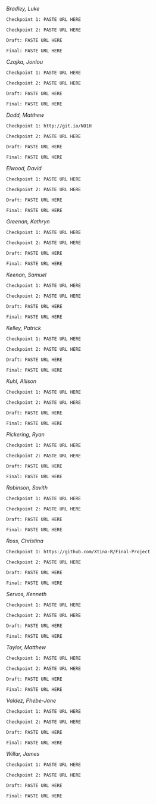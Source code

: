 *Bradley, Luke*		

	Checkpoint 1: PASTE URL HERE

	Checkpoint 2: PASTE URL HERE

	Draft: PASTE URL HERE

	Final: PASTE URL HERE

*Czajka, Jonlou*	

	Checkpoint 1: PASTE URL HERE

	Checkpoint 2: PASTE URL HERE

	Draft: PASTE URL HERE

	Final: PASTE URL HERE

*Dodd, Matthew*			

	Checkpoint 1: http://git.io/NO1H

	Checkpoint 2: PASTE URL HERE

	Draft: PASTE URL HERE

	Final: PASTE URL HERE

*Elwood, David*			

	Checkpoint 1: PASTE URL HERE

	Checkpoint 2: PASTE URL HERE

	Draft: PASTE URL HERE

	Final: PASTE URL HERE

*Greenan, Kathryn*			

	Checkpoint 1: PASTE URL HERE

	Checkpoint 2: PASTE URL HERE

	Draft: PASTE URL HERE

	Final: PASTE URL HERE
	
*Keenan, Samuel*			

	Checkpoint 1: PASTE URL HERE

	Checkpoint 2: PASTE URL HERE

	Draft: PASTE URL HERE

	Final: PASTE URL HERE
	
*Kelley, Patrick*			

	Checkpoint 1: PASTE URL HERE

	Checkpoint 2: PASTE URL HERE

	Draft: PASTE URL HERE

	Final: PASTE URL HERE
	
*Kuhl, Allison*		

	Checkpoint 1: PASTE URL HERE

	Checkpoint 2: PASTE URL HERE

	Draft: PASTE URL HERE

	Final: PASTE URL HERE

*Pickering, Ryan*			

	Checkpoint 1: PASTE URL HERE

	Checkpoint 2: PASTE URL HERE

	Draft: PASTE URL HERE

	Final: PASTE URL HERE

*Robinson, Savith*			

	Checkpoint 1: PASTE URL HERE

	Checkpoint 2: PASTE URL HERE

	Draft: PASTE URL HERE

	Final: PASTE URL HERE

*Ross, Christina*	

	Checkpoint 1: https://github.com/Xtina-R/Final-Project

	Checkpoint 2: PASTE URL HERE

	Draft: PASTE URL HERE

	Final: PASTE URL HERE

*Servos, Kenneth*	

	Checkpoint 1: PASTE URL HERE

	Checkpoint 2: PASTE URL HERE

	Draft: PASTE URL HERE

	Final: PASTE URL HERE

	
*Taylor, Matthew*	

	Checkpoint 1: PASTE URL HERE

	Checkpoint 2: PASTE URL HERE

	Draft: PASTE URL HERE

	Final: PASTE URL HERE

*Valdez, Phebe-Jane*		

	Checkpoint 1: PASTE URL HERE

	Checkpoint 2: PASTE URL HERE

	Draft: PASTE URL HERE

	Final: PASTE URL HERE

*Willar, James*	

	Checkpoint 1: PASTE URL HERE

	Checkpoint 2: PASTE URL HERE

	Draft: PASTE URL HERE

	Final: PASTE URL HERE

